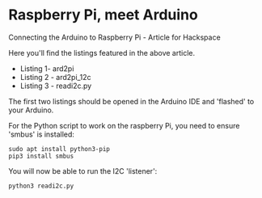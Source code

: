 # Raspberry Pi, meet Arduino

Connecting the Arduino to Raspberry Pi - Article for Hackspace

Here you'll find the listings featured in the above article.

- Listing 1- ard2pi
- Listing 2 - ard2pi_12c
- Listing 3 - readi2c.py

The first two listings should be opened in the Arduino IDE and 'flashed' to your Arduino.

For the Python script to work on the raspberry Pi, you need to ensure 'smbus' is installed:

```
sudo apt install python3-pip
pip3 install smbus
```

You will now be able to run the I2C 'listener':

```
python3 readi2c.py
```
